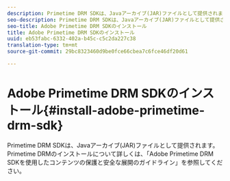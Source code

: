 ```yaml
---
description: Primetime DRM SDKは、Javaアーカイブ(JAR)ファイルとして提供されます。 Primetime DRMのインストールについて詳しくは、「Adobe Primetime DRM SDKを使用したコンテンツの保護と安全な展開のガイドライン」を参照してください。
seo-description: Primetime DRM SDKは、Javaアーカイブ(JAR)ファイルとして提供されます。 Primetime DRMのインストールについて詳しくは、「Adobe Primetime DRM SDKを使用したコンテンツの保護と安全な展開のガイドライン」を参照してください。
seo-title: Adobe Primetime DRM SDKのインストール
title: Adobe Primetime DRM SDKのインストール
uuid: eb53fabc-6332-402a-b45c-c5c2da227c38
translation-type: tm+mt
source-git-commit: 29bc8323460d9be0fce66cbea7c6fce46df20d61

---
```



# Adobe Primetime DRM SDKのインストール{#install-adobe-primetime-drm-sdk}

Primetime DRM SDKは、Javaアーカイブ(JAR)ファイルとして提供されます。 Primetime DRMのインストールについて詳しくは、「Adobe Primetime DRM SDKを使用したコンテンツの保護と安全な展開のガイドライン」を参照してください。

